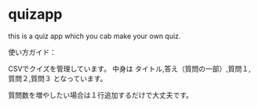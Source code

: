 # quizapp
this is a quiz app which you cab make your own quiz.

使い方ガイド：

CSVでクイズを管理しています。
中身は
  タイトル,答え（質問の一部）,質問１,質問２,質問３
となっています。

質問数を増やしたい場合は１行追加するだけで大丈夫です。

